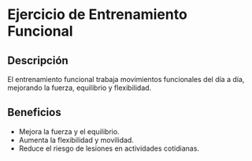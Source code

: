 # Ejercicio de Entrenamiento Funcional

## Descripción
El entrenamiento funcional trabaja movimientos funcionales del día a día, mejorando la fuerza, equilibrio y flexibilidad.

## Beneficios
- Mejora la fuerza y el equilibrio.
- Aumenta la flexibilidad y movilidad.
- Reduce el riesgo de lesiones en actividades cotidianas.

